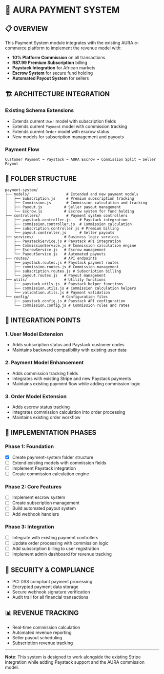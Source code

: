 # 🚀 AURA PAYMENT SYSTEM

## 📋 **OVERVIEW**

This Payment System module integrates with the existing AURA e-commerce platform to implement the revenue model with:
- **10% Platform Commission** on all transactions
- **R87.99 Premium Subscription** billing
- **Paystack Integration** for African markets
- **Escrow System** for secure fund holding
- **Automated Payout System** for sellers

## 🏗 **ARCHITECTURE INTEGRATION**

### **Existing Schema Extensions**
- Extends current `User` model with subscription fields
- Extends current `Payment` model with commission tracking
- Extends current `Order` model with escrow status
- New models for subscription management and payouts

### **Payment Flow**
```
Customer Payment → Paystack → AURA Escrow → Commission Split → Seller Payout
```

## 📁 **FOLDER STRUCTURE**

```
payment-system/
├── models/                 # Extended and new payment models
│   ├── Subscription.js     # Premium subscription tracking
│   ├── Commission.js       # Commission calculation and tracking
│   ├── Payout.js          # Seller payout management
│   └── Escrow.js          # Escrow system for fund holding
├── controllers/            # Payment system controllers
│   ├── paystack.controller.js    # Paystack integration
│   ├── commission.controller.js  # Commission calculation
│   ├── subscription.controller.js # Premium billing
│   └── payout.controller.js      # Seller payouts
├── services/              # Business logic services
│   ├── PaystackService.js # Paystack API integration
│   ├── CommissionService.js # Commission calculation engine
│   ├── EscrowService.js   # Escrow management
│   └── PayoutService.js   # Automated payouts
├── routes/                # API endpoints
│   ├── paystack.routes.js # Paystack payment routes
│   ├── commission.routes.js # Commission management
│   ├── subscription.routes.js # Subscription billing
│   └── payout.routes.js   # Payout management
├── utils/                 # Utility functions
│   ├── paystack.utils.js  # Paystack helper functions
│   ├── commission.utils.js # Commission calculation helpers
│   └── validation.utils.js # Payment validation
└── config/               # Configuration files
    ├── paystack.config.js # Paystack API configuration
    └── commission.config.js # Commission rules and rates
```

## 🔧 **INTEGRATION POINTS**

### **1. User Model Extension**
- Adds subscription status and Paystack customer codes
- Maintains backward compatibility with existing user data

### **2. Payment Model Enhancement**
- Adds commission tracking fields
- Integrates with existing Stripe and new Paystack payments
- Maintains existing payment flow while adding commission logic

### **3. Order Model Extension**
- Adds escrow status tracking
- Integrates commission calculation into order processing
- Maintains existing order workflow

## 🚀 **IMPLEMENTATION PHASES**

### **Phase 1: Foundation**
- [x] Create payment-system folder structure
- [ ] Extend existing models with commission fields
- [ ] Implement Paystack integration
- [ ] Create commission calculation engine

### **Phase 2: Core Features**
- [ ] Implement escrow system
- [ ] Create subscription management
- [ ] Build automated payout system
- [ ] Add webhook handlers

### **Phase 3: Integration**
- [ ] Integrate with existing payment controllers
- [ ] Update order processing with commission logic
- [ ] Add subscription billing to user registration
- [ ] Implement admin dashboard for revenue tracking

## 🔐 **SECURITY & COMPLIANCE**

- PCI DSS compliant payment processing
- Encrypted payment data storage
- Secure webhook signature verification
- Audit trail for all financial transactions

## 📊 **REVENUE TRACKING**

- Real-time commission calculation
- Automated revenue reporting
- Seller payout scheduling
- Subscription revenue tracking

---

**Note**: This system is designed to work alongside the existing Stripe integration while adding Paystack support and the AURA commission model.
